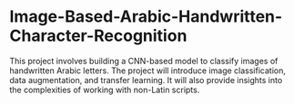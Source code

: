 # Image-Based-Arabic-Handwritten-Character-Recognition
This project involves building a CNN-based model to classify images of handwritten Arabic letters. The project will introduce image classification, data augmentation, and transfer learning. It will also provide insights into the complexities of working with non-Latin scripts.
